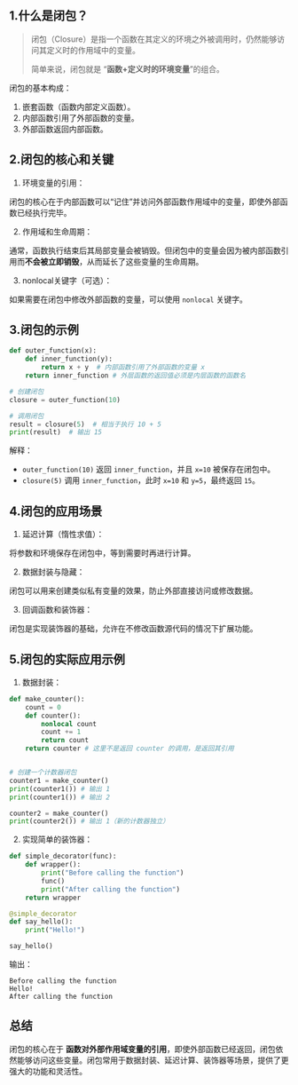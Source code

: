 ## 1.什么是闭包？

> 闭包（Closure）是指一个函数在其定义的环境之外被调用时，仍然能够访问其定义时的作用域中的变量。
>
> 简单来说，闭包就是 “**函数+定义时的环境变量**”的组合。

闭包的基本构成：

1. 嵌套函数（函数内部定义函数）。
2. 内部函数引用了外部函数的变量。
3. 外部函数返回内部函数。

## 2.闭包的核心和关键

1. 环境变量的引用：

闭包的核心在于内部函数可以“记住”并访问外部函数作用域中的变量，即使外部函数已经执行完毕。

2. 作用域和生命周期：

通常，函数执行结束后其局部变量会被销毁。但闭包中的变量会因为被内部函数引用而**不会被立即销毁**，从而延长了这些变量的生命周期。

3. nonlocal关键字（可选）：

如果需要在闭包中修改外部函数的变量，可以使用 `nonlocal` 关键字。

## 3.闭包的示例

```python
def outer_function(x):
    def inner_function(y):
        return x + y  # 内部函数引用了外部函数的变量 x
    return inner_function # 外层函数的返回值必须是内层函数的函数名

# 创建闭包
closure = outer_function(10)

# 调用闭包
result = closure(5)  # 相当于执行 10 + 5
print(result)  # 输出 15
```

解释：

- `outer_function(10)` 返回 `inner_function`，并且 `x=10` 被保存在闭包中。
- `closure(5)` 调用 `inner_function`，此时 `x=10` 和 `y=5`，最终返回 `15`。

## 4.闭包的应用场景

1. 延迟计算（惰性求值）：

将参数和环境保存在闭包中，等到需要时再进行计算。

2. 数据封装与隐藏：

闭包可以用来创建类似私有变量的效果，防止外部直接访问或修改数据。

3. 回调函数和装饰器：

闭包是实现装饰器的基础，允许在不修改函数源代码的情况下扩展功能。

## 5.闭包的实际应用示例

1. 数据封装：

```python
def make_counter():
    count = 0
    def counter():
        nonlocal count
        count += 1
        return count
    return counter # 这里不是返回 counter 的调用，是返回其引用


# 创建一个计数器闭包
counter1 = make_counter()
print(counter1()) # 输出 1
print(counter1()) # 输出 2

counter2 = make_counter()
print(counter2()) # 输出 1（新的计数器独立）
```

2. 实现简单的装饰器：

```python
def simple_decorator(func):
    def wrapper():
        print("Before calling the function")
        func()
        print("After calling the function")
    return wrapper

@simple_decorator
def say_hello():
    print("Hello!")

say_hello()
```
输出：

```
Before calling the function
Hello!
After calling the function
```

## 总结

闭包的核心在于 **函数对外部作用域变量的引用**，即使外部函数已经返回，闭包依然能够访问这些变量。闭包常用于数据封装、延迟计算、装饰器等场景，提供了更强大的功能和灵活性。